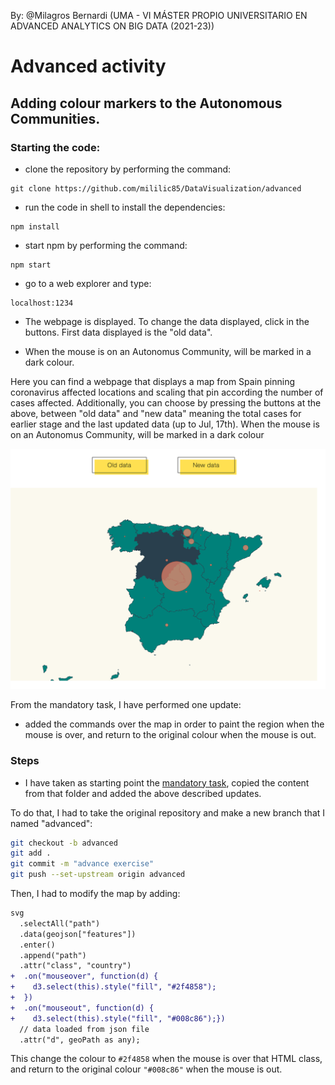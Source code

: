 By: @Milagros Bernardi (UMA - VI MÁSTER PROPIO UNIVERSITARIO EN ADVANCED ANALYTICS ON BIG DATA (2021-23))

# Advanced activity

## Adding colour markers to the Autonomous Communities.

### Starting the code:

- clone the repository by performing the command:

```shell
git clone https://github.com/mililic85/DataVisualization/advanced
```

- run the code in shell to install the dependencies:

```shell
npm install
```
- start npm by performing the command:

```shell
npm start
```
- go to a web explorer and type:

```
localhost:1234
```
- The webpage is displayed. To change the data displayed, click in the buttons. First data displayed is the "old data".

- When the mouse is on an Autonomus Community, will be marked in a dark colour.

Here you can find a webpage that displays a map from Spain  pinning coronavirus affected locations and scaling that pin according the number of cases affected. Additionally, you can choose by pressing the buttons at the above, between "old data" and "new data" meaning the total cases for earlier stage and the last updated data (up to Jul, 17th). When the mouse is on an Autonomus Community, will be marked in a dark colour

![map affected coronavirus](./content/painted_map.png "affected coronavirus")

From the mandatory task, I have performed one update:

- added the commands over the map in order to paint the region when the mouse is over, and return to the original colour when the mouse is out.

### Steps

- I have taken as starting point the [mandatory task](https://github.com/mililic85/DataVisualization), copied the content from that folder and added the above described updates.

To do that, I had to take the original repository and make a new branch that I named "advanced": 


  ```bash
  git checkout -b advanced
  git add .
  git commit -m "advance exercise"
  git push --set-upstream origin advanced
  ```

Then, I had to modify the map by adding:  

``` diff 
svg
  .selectAll("path")
  .data(geojson["features"])
  .enter()
  .append("path")
  .attr("class", "country")
+  .on("mouseover", function(d) {
+    d3.select(this).style("fill", "#2f4858");
+  })
+  .on("mouseout", function(d) {
+    d3.select(this).style("fill", "#008c86");})
  // data loaded from json file
  .attr("d", geoPath as any);
```
This change the colour to `#2f4858` when the mouse is over that HTML class, and return to the original colour `"#008c86"` when the mouse is out.







